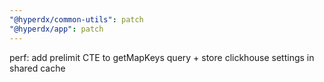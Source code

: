 ```yaml
---
"@hyperdx/common-utils": patch
"@hyperdx/app": patch
---
```


perf: add prelimit CTE to getMapKeys query + store clickhouse settings in shared cache

